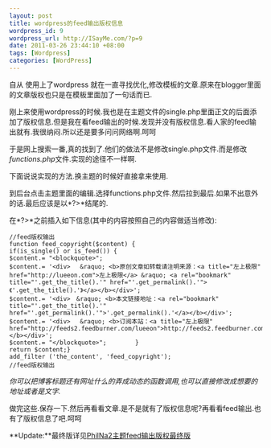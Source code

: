 ```yaml
--- 
layout: post
title: wordpress的feed输出版权信息
wordpress_id: 9
wordpress_url: http://ISayMe.com/?p=9
date: 2011-03-26 23:44:10 +08:00
tags: [Wordpress]
categories: [WordPress]
---
```

自从 使用上了wordpress 就在一直寻找优化,修改模板的文章.原来在blogger里面的文章版权也只是在模板里面加了一句话而已.

刚上来使用wordpress的时候.我也是在主题文件的single.php里面正文的后面添加了版权信息.但是我在看feed输出的时候.发现并没有版权信息.看人家的feed输出就有.我很纳闷.所以还是要多问问网络啊.呵呵

于是网上搜索一番,真的找到了.他们的做法不是修改single.php文件.而是修改*functions.php*文件.实现的途径不一样啊.

下面说说实现的方法.换主题的时候好直接拿来使用.

到后台点击主题里面的编辑.选择functions.php文件.然后拉到最后.如果不出意外的话.最后应该是以*?&gt;*结尾的.

在*?&gt;*之前插入如下信息(其中的内容按照自己的内容做适当修改):

    //feed版权输出
    function feed_copyright($content) {
    if(is_single() or is_feed()) {
    $content.= "<blockquote>";
    $content.= '<div> 　&raquo; <b>原创文章如转载请注明来源：<a title="左上极限" href="http://lueeon.com">左上极限</a> &raquo; <a rel="bookmark" title="'.get_the_title().'" href="'.get_permalink().'">《'.get_the_title().'》</a></b></div>';
    $content.= '<div>　&raquo; <b>本文链接地址：<a rel="bookmark" title="'.get_the_title().'" href="'.get_permalink().'">'.get_permalink().'</a></b></div>';
    $content.= '<div> 　&raquo; <b>订阅本站：<a title="左上极限" href="http://feeds2.feedburner.com/lueeon">http://feeds2.feedburner.com/lueeon</a></b></div>';
    $content.= "</blockquote>";        }
    return $content;}
    add_filter ('the_content', 'feed_copyright');
    //feed版权输出
    
*你可以把博客标题还有网址什么的弄成动态的函数调用,也可以直接修改成想要的地址或者是文字.*

做完这些.保存一下.然后再看看文章.是不是就有了版权信息呢?再看看feed输出.也有了版权信息了吧.呵呵

**Update:**最终版详见[PhilNa2主题feed输出版权最终版](http://isayme.com/2011/04/42-final-version-feed-output-copyright-information/)
